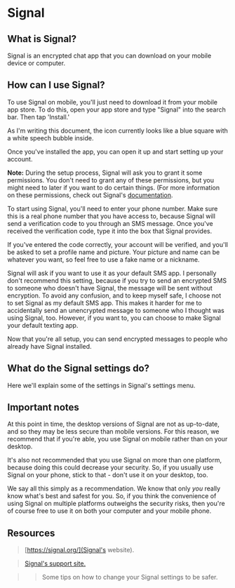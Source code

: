 [//]: # (Signal README.md)

# Signal

## What is Signal?

Signal is an encrypted chat app that you can download on your mobile device or computer.

## How can I use Signal?

To use Signal on mobile, you'll just need to download it from your mobile app store. To do this, open your app store and type "Signal" into the search bar. Then tap 'Install.' 

As I'm writing this document, the icon currently looks like a blue square with a white speech bubble inside. 

Once you've installed the app, you can open it up and start setting up your account. 

__Note:__ During the setup process, Signal will ask you to grant it some permissions. You don't need to grant any of these permissions, but you might need to later if you want to do certain things. (For more information on these permissions, check out Signal's [documentation](https://support.signal.org/hc/en-us/articles/360007062172-Signal-Permissions).

To start using Signal, you'll need to enter your phone number. Make sure this is a real phone number that you have access to, because Signal will send a verification code to you through an SMS message. Once you've received the verification code, type it into the box that Signal provides. 

If you've entered the code correctly, your account will be verified, and you'll be asked to set a profile name and picture. Your picture and name can be whatever you want, so feel free to use a fake name or a nickname.

Signal will ask if you want to use it as your default SMS app. I personally don't recommend this setting, because if you try to send an encrypted SMS to someone who doesn't have Signal, the message will be sent without encryption. To avoid any confusion, and to keep myself safe, I choose not to set Signal as my default SMS app. This makes it harder for me to accidentally send an unencrypted message to someone who I thought was using Signal, too. However, if you want to, you can choose to make Signal your default texting app. 

Now that you're all setup, you can send encrypted messages to people who already have Signal installed. 

## What do the Signal settings do? 

Here we'll explain some of the settings in Signal's settings menu.

## Important notes

At this point in time, the desktop versions of Signal are not as up-to-date, and so they may be less secure than mobile versions. For this reason, we recommend that if you're able, you use Signal on mobile rather than on your desktop.

It's also not recommended that you use Signal on more than one platform, because doing this could decrease your security. So, if you usually use Signal on your phone, stick to that - don't use it on your desktop, too. 

We say all this simply as a recommendation. We know that only _you_ really know what's best and safest for you. So, if you think the convenience of using Signal on multiple platforms outweighs the security risks, then you're of course free to use it on both your computer and your mobile phone. 

## Resources

> [https://signal.org/](Signal's website).

>> 

> 

> [Signal's support site.](https://support.signal.org/)

>> Some tips on how to change your Signal settings to be safer. 
